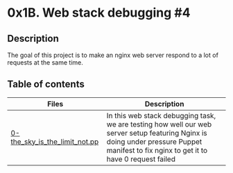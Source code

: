 # 0x1B. Web stack debugging #4

## Description

The goal of this project is to make an nginx web server respond to a lot of requests at the same time.

## Table of contents

Files | Description
----- | -----------
[0-the_sky_is_the_limit_not.pp](./0-the_sky_is_the_limit_not.pp) | In this web stack debugging task, we are testing how well our web server setup featuring Nginx is doing under pressure Puppet manifest to fix nginx to get it to have 0 request failed
